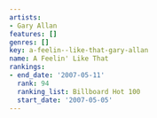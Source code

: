 ```yaml
---
artists:
- Gary Allan
features: []
genres: []
key: a-feelin--like-that-gary-allan
name: A Feelin' Like That
rankings:
- end_date: '2007-05-11'
  rank: 94
  ranking_list: Billboard Hot 100
  start_date: '2007-05-05'
---
```


